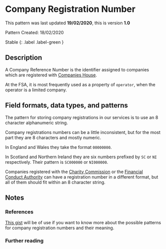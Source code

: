 # Company Registration Number

This pattern was last updated **19/02/2020**, this is version **1.0**

Pattern Created: 18/02/2020

Stable
{: .label .label-green }

## Description

A Company Reference Number is the identifier assigned to companies which are registered with [Companies House](https://www.gov.uk/government/organisations/companies-house).

At the FSA, it is most frequently used as a property of `operator`, when the operator is a limited company.

## Field formats, data types, and patterns

The pattern for storing company registrations in our services is to use an 8 character alphanumeric string.

Company registrations numbers can be a little inconsistent, but for the most part they are 8 characters and mostly numeric.

In England and Wales they take the format `00000000`.

In Scotland and Northern Ireland they are six numbers prefixed by `SC` or `NI` respectively. Their pattern is `SC000000` or `NI000000`.

Companies registered with the [Charity Commission](https://www.gov.uk/government/organisations/charity-commission) or the [Financial Conduct Authority](https://register.fca.org.uk/ShPo_HomePage) can have a registration number in a different format, but all of them should fit within an 8 character string.

## Notes

### References
[This gist](https://gist.github.com/drkane/ef0c41aa19275a6c7cf1f3fff00356e6) will be of use if you want to know more about the possible patterns for company registration numbers and their meaning.

### Further reading
